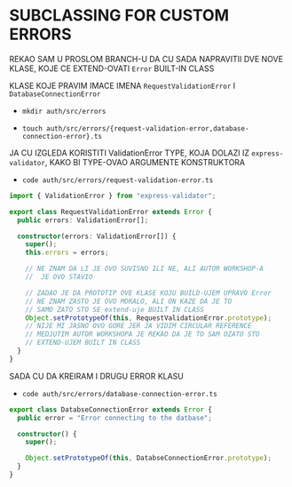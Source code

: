 # SUBCLASSING FOR CUSTOM ERRORS

REKAO SAM U PROSLOM BRANCH-U DA CU SADA NAPRAVITII DVE NOVE KLASE, KOJE CE EXTEND-OVATI `Error` BUILT-IN CLASS

KLASE KOJE PRAVIM IMACE IMENA `RequestValidationError` I `DatabaseConnectionError`

- `mkdir auth/src/errors`

- `touch auth/src/errors/{request-validation-error,database-connection-error}.ts`

JA CU IZGLEDA KORISTITI ValidationError TYPE, KOJA DOLAZI IZ `express-validator`, KAKO BI TYPE-OVAO ARGUMENTE KONSTRUKTORA

- `code auth/src/errors/request-validation-error.ts`

```ts
import { ValidationError } from "express-validator";

export class RequestValidationError extends Error {
  public errors: ValidationError[];

  constructor(errors: ValidationError[]) {
    super();
    this.errors = errors;

    // NE ZNAM DA LI JE OVO SUVISNO ILI NE, ALI AUTOR WORKSHOP-A
    //  JE OVO STAVIO

    // ZADAO JE DA PROTOTIP OVE KLASE KOJU BUILD-UJEM UPRAVO Error
    // NE ZNAM ZASTO JE OVO MORALO, ALI ON KAZE DA JE TO
    // SAMO ZATO STO SE extend-uje BUILT IN CLASS
    Object.setPrototypeOf(this, RequestValidationError.prototype);
    // NIJE MI JASNO OVO GORE JER JA VIDIM CIRCULAR REFERENCE
    // MEDJUTIM AUTOR WORKSHOPA JE REKAO DA JE TO SAM OZATO STO
    // EXTEND-UJEM BUILT IN CLASS
  }
}
```

SADA CU DA KREIRAM I DRUGU ERROR KLASU

- `code auth/src/errors/database-connection-error.ts`

```ts
export class DatabseConnectionError extends Error {
  public error = "Error connecting to the datbase";

  constructor() {
    super();

    Object.setPrototypeOf(this, DatabseConnectionError.prototype);
  }
}

```
